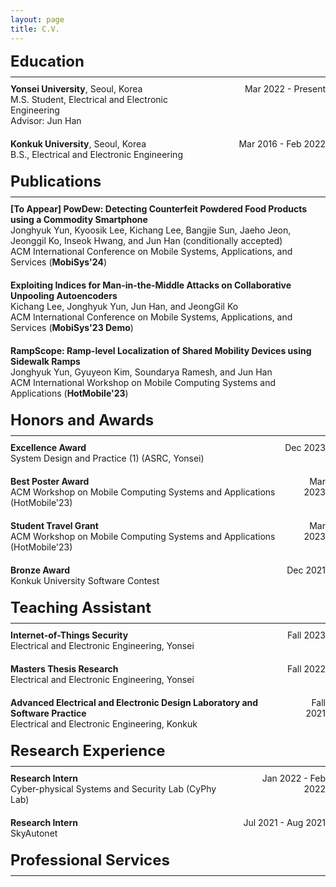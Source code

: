 ```yaml
---
layout: page
title: C.V.
---
```


<style>
/* Default CSS for section titles */
.section-title {
  font-size: 1.5rem;
  margin-bottom: 10px;
}

/* Default CSS for sub-section titles */
.sub-section-title {
  font-size: 1.2rem;
  margin-bottom: 10px;
}

/* CSS for section titles on smaller screens (e.g., mobile) */
@media (max-width: 768px) {
  .section-title {
    font-size: 1.2rem;
  }
  
  .sub-section-title {
    font-size: 1rem;
  }
}

/* Add equal margin to all sections and subsections */
.section {
  margin-bottom: 20px;
}
</style>

<div class="section-title"><strong>Education</strong></div>
<hr style="margin-top: 5px; margin-bottom: 10px;"> 
<!-- Yonsei University -->
<div class="section">
  <div style="display: table; width: 100%;">
    <div style="display: table-row;">
      <div style="display: table-cell; padding-right: 15px; vertical-align: top; width: 60%;">
        <strong>Yonsei University</strong>, Seoul, Korea<br>
        M.S. Student, Electrical and Electronic Engineering<br>
        Advisor: Jun Han
      </div>
      <div class="date" style="display: table-cell; vertical-align: top; width: 40%; text-align: right;">
        Mar 2022 - Present
      </div>
    </div>
  </div>
</div>

<!-- Konkuk University -->
<div class="section">
  <div style="display: table; width: 100%;">
    <div style="display: table-row;">
      <div style="display: table-cell; padding-right: 15px; vertical-align: top; width: 60%;">
        <strong>Konkuk University</strong>, Seoul, Korea<br>
        B.S., Electrical and Electronic Engineering
      </div>
      <div class="date" style="display: table-cell; vertical-align: top; width: 40%; text-align: right;">
        Mar 2016 - Feb 2022
      </div>
    </div>
  </div>
</div>

<!-- Publications -->
<div class="section-title"><strong>Publications</strong></div>
<hr style="margin-top: 5px; margin-bottom: 10px;"> 

<!-- MobiSys'24 Paper -->
<div class="section">
  <strong>[To Appear] PowDew: Detecting Counterfeit Powdered Food Products using a Commodity Smartphone</strong><br>
  Jonghyuk Yun, Kyoosik Lee, Kichang Lee, Bangjie Sun, Jaeho Jeon, Jeonggil Ko, Inseok Hwang, and Jun Han (conditionally accepted)<br>
  ACM International Conference on Mobile Systems, Applications, and Services (<strong>MobiSys'24</strong>)<br>
</div>

<!-- MobiSys'23 Paper -->
<div class="section">
  <strong>Exploiting Indices for Man-in-the-Middle Attacks on Collaborative Unpooling Autoencoders</strong><br>
  Kichang Lee, Jonghyuk Yun, Jun Han, and JeongGil Ko<br>
  ACM International Conference on Mobile Systems, Applications, and Services (<strong>MobiSys'23 Demo</strong>)<br>
</div>

<!-- HotMobile'23 Paper -->
<div class="section">
  <strong>RampScope: Ramp-level Localization of Shared Mobility Devices using Sidewalk Ramps</strong><br>
  Jonghyuk Yun, Gyuyeon Kim, Soundarya Ramesh, and Jun Han<br>
  ACM International Workshop on Mobile Computing Systems and Applications (<strong>HotMobile'23</strong>)<br>
</div>

<!-- Honors and Awards -->
<div class="section-title"><strong>Honors and Awards</strong></div>
<hr style="margin-top: 5px; margin-bottom: 10px;">

<!-- Excellence Award -->
<div class="section">
  <div style="display: table; width: 100%;">
    <div style="display: table-row;">
      <div style="display: table-cell; vertical-align: top; padding-right: 15px;">
        <strong>Excellence Award</strong><br>
        System Design and Practice (1) (ASRC, Yonsei)
      </div>
      <div style="display: table-cell; vertical-align: top; text-align: right;">
        Dec 2023
      </div>
    </div>
  </div>
</div>

<!-- Best Poster Award -->
<div class="section">
  <div style="display: table; width: 100%;">
    <div style="display: table-row;">
      <div style="display: table-cell; vertical-align: top; padding-right: 15px;">
        <strong>Best Poster Award</strong><br>
        ACM Workshop on Mobile Computing Systems and Applications (HotMobile'23)
      </div>
      <div style="display: table-cell; vertical-align: top; text-align: right;">
        Mar 2023
      </div>
    </div>
  </div>
</div>

<!-- Student Travel Grant -->
<div class="section">
  <div style="display: table; width: 100%;">
    <div style="display: table-row;">
      <div style="display: table-cell; vertical-align: top; padding-right: 15px;">
        <strong>Student Travel Grant</strong><br>
        ACM Workshop on Mobile Computing Systems and Applications (HotMobile'23)
      </div>
      <div style="display: table-cell; vertical-align: top; text-align: right;">
        Mar 2023
      </div>
    </div>
  </div>
</div>

<!-- Bronze Award -->
<div class="section">
  <div style="display: table; width: 100%;">
    <div style="display: table-row;">
      <div style="display: table-cell; vertical-align: top; padding-right: 15px;">
        <strong>Bronze Award</strong><br>
        Konkuk University Software Contest
      </div>
      <div style="display: table-cell; vertical-align: top; text-align: right;">
        Dec 2021
      </div>
    </div>
  </div>
</div>


<div class="section-title"><strong>Teaching Assistant</strong></div>
<hr style="margin-top: 5px; margin-bottom: 10px;">

<!-- IoT Security -->
<div class="section">
  <div style="display: table; width: 100%;">
    <div style="display: table-row;">
      <div style="display: table-cell; vertical-align: top; padding-right: 15px;">
        <strong>Internet-of-Things Security</strong><br>
        Electrical and Electronic Engineering, Yonsei
      </div>
      <div style="display: table-cell; vertical-align: top; text-align: right;">
        Fall 2023
      </div>
    </div>
  </div>
</div>

<!-- Master Thesis Research -->
<div class="section">
  <div style="display: table; width: 100%;">
    <div style="display: table-row;">
      <div style="display: table-cell; vertical-align: top; padding-right: 15px;">
        <strong>Masters Thesis Research</strong><br>
        Electrical and Electronic Engineering, Yonsei
      </div>
      <div style="display: table-cell; vertical-align: top; text-align: right;">
        Fall 2022
      </div>
    </div>
  </div>
</div>

<!-- Advanced Design Lab -->
<div class="section">
  <div style="display: table; width: 100%;">
    <div style="display: table-row;">
      <div style="display: table-cell; vertical-align: top; padding-right: 15px;">
        <strong>Advanced Electrical and Electronic Design Laboratory and Software Practice</strong><br>
        Electrical and Electronic Engineering, Konkuk
      </div>
      <div style="display: table-cell; vertical-align: top; text-align: right;">
        Fall 2021
      </div>
    </div>
  </div>
</div>

<div class="section-title"><strong>Research Experience</strong></div>
<hr style="margin-top: 5px; margin-bottom: 10px;">

<!-- CyPhy Lab Intern -->
<div class="section">
  <div style="display: table; width: 100%;">
    <div style="display: table-row;">
      <div style="display: table-cell; vertical-align: top; padding-right: 15px;">
        <strong>Research Intern</strong><br>
        Cyber-physical Systems and Security Lab (CyPhy Lab)
      </div>
      <div style="display: table-cell; vertical-align: top; text-align: right;">
        Jan 2022 - Feb 2022
      </div>
    </div>
  </div>
</div>

<!-- SkyAutonet Intern -->
<div class="section">
  <div style="display: table; width: 100%;">
    <div style="display: table-row;">
      <div style="display: table-cell; vertical-align: top; padding-right: 15px;">
        <strong>Research Intern</strong><br>
        SkyAutonet
      </div>
      <div style="display: table-cell; vertical-align: top; text-align: right;">
        Jul 2021 - Aug 2021
      </div>
    </div>
  </div>
</div>

<div class="section-title"><strong>Professional Services</strong></div>
<hr style="margin-top: 5px; margin-bottom: 10px;">
<!-- Add Professional Services content here with the same structure -->
